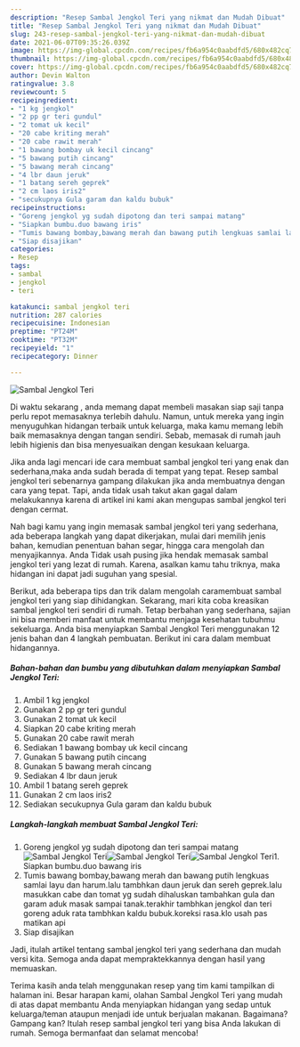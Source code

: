 ```yaml
---
description: "Resep Sambal Jengkol Teri yang nikmat dan Mudah Dibuat"
title: "Resep Sambal Jengkol Teri yang nikmat dan Mudah Dibuat"
slug: 243-resep-sambal-jengkol-teri-yang-nikmat-dan-mudah-dibuat
date: 2021-06-07T09:35:26.039Z
image: https://img-global.cpcdn.com/recipes/fb6a954c0aabdfd5/680x482cq70/sambal-jengkol-teri-foto-resep-utama.jpg
thumbnail: https://img-global.cpcdn.com/recipes/fb6a954c0aabdfd5/680x482cq70/sambal-jengkol-teri-foto-resep-utama.jpg
cover: https://img-global.cpcdn.com/recipes/fb6a954c0aabdfd5/680x482cq70/sambal-jengkol-teri-foto-resep-utama.jpg
author: Devin Walton
ratingvalue: 3.8
reviewcount: 5
recipeingredient:
- "1 kg jengkol"
- "2 pp gr teri gundul"
- "2 tomat uk kecil"
- "20 cabe kriting merah"
- "20 cabe rawit merah"
- "1 bawang bombay uk kecil cincang"
- "5 bawang putih cincang"
- "5 bawang merah cincang"
- "4 lbr daun jeruk"
- "1 batang sereh geprek"
- "2 cm laos iris2"
- "secukupnya Gula garam dan kaldu bubuk"
recipeinstructions:
- "Goreng jengkol yg sudah dipotong dan teri sampai matang"
- "Siapkan bumbu.duo bawang iris"
- "Tumis bawang bombay,bawang merah dan bawang putih lengkuas samlai layu dan harum.lalu tambhkan daun jeruk dan sereh geprek.lalu masukkan cabe dan tomat yg sudah dihaluskan tambahkan gula dan garam aduk masak sampai tanak.terakhir tambhkan jengkol dan teri goreng aduk rata tambhkan kaldu bubuk.koreksi rasa.klo usah pas matikan api"
- "Siap disajikan"
categories:
- Resep
tags:
- sambal
- jengkol
- teri

katakunci: sambal jengkol teri 
nutrition: 287 calories
recipecuisine: Indonesian
preptime: "PT24M"
cooktime: "PT32M"
recipeyield: "1"
recipecategory: Dinner

---
```



![Sambal Jengkol Teri](https://img-global.cpcdn.com/recipes/fb6a954c0aabdfd5/680x482cq70/sambal-jengkol-teri-foto-resep-utama.jpg)

Di waktu  sekarang , anda memang dapat membeli masakan siap saji tanpa perlu repot memasaknya terlebih dahulu. Namun, untuk mereka yang ingin menyuguhkan hidangan terbaik untuk keluarga, maka kamu memang lebih baik memasaknya dengan tangan sendiri. Sebab, memasak di rumah jauh lebih higienis dan bisa menyesuaikan dengan kesukaan keluarga.

Jika anda lagi mencari ide cara membuat sambal jengkol teri yang enak dan sederhana,maka anda sudah berada di tempat yang tepat. Resep sambal jengkol teri  sebenarnya gampang dilakukan jika anda membuatnya dengan cara yang tepat. Tapi, anda tidak usah takut akan gagal dalam melakukannya 
karena di artikel ini kami akan mengupas sambal jengkol teri dengan cermat.  



Nah bagi kamu yang ingin memasak sambal jengkol teri yang sederhana, ada beberapa langkah yang dapat dikerjakan, mulai dari memilih jenis bahan, kemudian penentuan bahan segar, hingga cara mengolah dan menyajikannya. Anda Tidak usah pusing jika hendak memasak sambal jengkol teri yang lezat di rumah. Karena, asalkan kamu  tahu triknya, maka hidangan ini dapat jadi suguhan yang spesial.

Berikut, ada beberapa tips dan trik dalam mengolah caramembuat sambal jengkol teri yang siap dihidangkan. Sekarang, mari kita coba kreasikan sambal jengkol teri sendiri di rumah. Tetap berbahan yang sederhana, sajian ini bisa memberi manfaat untuk membantu menjaga kesehatan tubuhmu sekeluarga. Anda bisa menyiapkan Sambal Jengkol Teri menggunakan 12 jenis bahan dan 4 langkah pembuatan. Berikut ini cara dalam membuat hidangannya.

<!--inarticleads1-->

##### Bahan-bahan dan bumbu yang dibutuhkan dalam menyiapkan Sambal Jengkol Teri:

1. Ambil 1 kg jengkol
1. Gunakan 2 pp gr teri gundul
1. Gunakan 2 tomat uk kecil
1. Siapkan 20 cabe kriting merah
1. Gunakan 20 cabe rawit merah
1. Sediakan 1 bawang bombay uk kecil cincang
1. Gunakan 5 bawang putih cincang
1. Gunakan 5 bawang merah cincang
1. Sediakan 4 lbr daun jeruk
1. Ambil 1 batang sereh geprek
1. Gunakan 2 cm laos iris2
1. Sediakan secukupnya Gula garam dan kaldu bubuk




<!--inarticleads2-->

##### Langkah-langkah membuat Sambal Jengkol Teri:

1. Goreng jengkol yg sudah dipotong dan teri sampai matang
<img src="https://img-global.cpcdn.com/steps/27bb0c9a5533b48b/160x128cq70/sambal-jengkol-teri-langkah-memasak-1-foto.jpg" alt="Sambal Jengkol Teri"><img src="https://img-global.cpcdn.com/steps/a5a5a783750ae1fd/160x128cq70/sambal-jengkol-teri-langkah-memasak-1-foto.jpg" alt="Sambal Jengkol Teri"><img src="https://img-global.cpcdn.com/steps/ae3d84256935d6df/160x128cq70/sambal-jengkol-teri-langkah-memasak-1-foto.jpg" alt="Sambal Jengkol Teri">1. Siapkan bumbu.duo bawang iris
1. Tumis bawang bombay,bawang merah dan bawang putih lengkuas samlai layu dan harum.lalu tambhkan daun jeruk dan sereh geprek.lalu masukkan cabe dan tomat yg sudah dihaluskan tambahkan gula dan garam aduk masak sampai tanak.terakhir tambhkan jengkol dan teri goreng aduk rata tambhkan kaldu bubuk.koreksi rasa.klo usah pas matikan api
1. Siap disajikan




Jadi, itulah artikel tentang  sambal jengkol teri  yang sederhana dan mudah versi kita. Semoga anda dapat mempraktekkannya dengan hasil yang memuaskan. 

Terima kasih anda telah menggunakan resep yang tim kami tampilkan di halaman ini. Besar harapan kami, olahan  Sambal Jengkol Teri yang mudah di atas dapat membantu Anda menyiapkan hidangan yang sedap untuk keluarga/teman ataupun menjadi ide untuk berjualan makanan. Bagaimana? Gampang kan? Itulah resep sambal jengkol teri yang bisa Anda lakukan di rumah. Semoga bermanfaat dan selamat mencoba!

